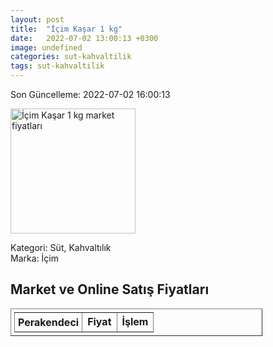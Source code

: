 ```yaml
---
layout: post
title:  "İçim Kaşar 1 kg"
date:   2022-07-02 13:00:13 +0300
image: undefined
categories: sut-kahvaltilik
tags: sut-kahvaltilik
---
```


Son Güncelleme: 2022-07-02 16:00:13

<img src="undefined" width="200" alt="İçim Kaşar 1 kg market fiyatları" />

Kategori: Süt, Kahvaltılık
<br />
Marka: İçim

<h2>Market ve Online Satış Fiyatları</h2>

<table border="1" style="padding: 5px;width:80%;">
  <tr>
    <td style="padding: 5px;"><strong>Perakendeci</strong></td>
    <td><strong>Fiyat</strong></td>
    <td><strong>İşlem</strong></td>
  </tr>
  
</table>
